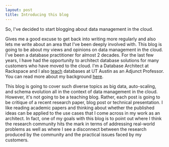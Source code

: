 ```yaml
---
layout: post
title: Introducing this blog
---
```


So, I've decided to start blogging about data management in the cloud. 

Gives me a good excuse to get back into writing more regularly and also lets me write about an area that I've been deeply involved with. This blog is going to be about my views and opinions on data management in the cloud. I've been a database practitioner for almost 2 decades. For the last few years, I have had the opportunity to  architect database solutions for many customers who have moved to the cloud. I'm a Database Architect at Rackspace and I also <a href="http://www.cs.utexas.edu/~scohen/index.html">teach</a> databases at UT Austin as an Adjunct Professor. You can read more about my background <a href="https://www.linkedin.com/in/shirleycohen/">here</a>. 

This blog is going to cover such diverse topics as big data, auto-scaling, and schema evolution all in the context of data management in the cloud. However, it's not going to be a teaching blog. Rather, each post is going to be critique of a recent research paper, blog post or technical presentation. I like reading academic papers and thinking about whether the published ideas can be applied to the use cases that I come across in my work as an architect. In fact, one of my goals with this blog is to point out where I think the research community hits the mark in terms of addressing real-world problems as well as where I see a disconnect between the research produced by the community and the practical issues faced by my customers.  